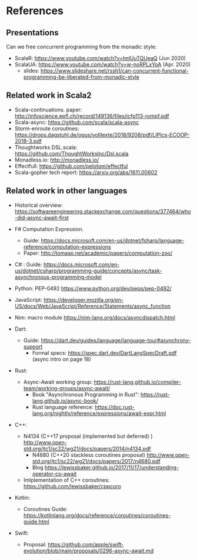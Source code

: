 # References

## Presentations

Can we free concurrent programming from the monadic style:

* ScalaR:  <https://www.youtube.com/watch?v=ImlUuTQUeaQ>  (Jun 2020)
* ScalaUA: <https://www.youtube.com/watch?v=w-noRPLxYoA>  (Apr. 2020)
    * slides: <https://www.slideshare.net/rssh1/can-concurrent-functional-programming-be-liberated-from-monadic-style>

## Related work in Scala2

- Scala-continuations.  paper:  <http://infoscience.epfl.ch/record/149136/files/icfp113-rompf.pdf>
- Scala-async:   <https://github.com/scala/scala-async>
- Storm-enroute coroutines:  <https://drops.dagstuhl.de/opus/volltexte/2018/9208/pdf/LIPIcs-ECOOP-2018-3.pdf>
- Thoughtworks DSL.scala:  <https://github.com/ThoughtWorksInc/Dsl.scala>
- Monadless.io: <http://monadless.io/>
- Effectfull: <https://github.com/pelotom/effectful>
- Scala-gopher tech report: <https://arxiv.org/abs/1611.00602>
   
## Related work in other languages

- Historical overview: <https://softwareengineering.stackexchange.com/questions/377464/who-did-async-await-first>

- F# Computation Expression. 
	- Guide: <https://docs.microsoft.com/en-us/dotnet/fsharp/language-reference/computation-expressions>
	- Paper: <http://tomasp.net/academic/papers/computation-zoo/>
- C# : Guide:  <https://docs.microsoft.com/en-us/dotnet/csharp/programming-guide/concepts/async/task-asynchronous-programming-model>
- Python: PEP-0492  <https://www.python.org/dev/peps/pep-0492/>
- JavaScript:  <https://developer.mozilla.org/en-US/docs/Web/JavaScript/Reference/Statements/async_function>
- Nim: macro module <https://nim-lang.org/docs/asyncdispatch.html>
- Dart:
	- Guide: <https://dart.dev/guides/language/language-tour#asynchrony-support>
        - Formal specs: <https://spec.dart.dev/DartLangSpecDraft.pdf>  (async intro on page 18)
- Rust:
	- Async-Await working group: <https://rust-lang.github.io/compiler-team/working-groups/async-await/>
        - Book "Asynchronous Programming in Rust": <https://rust-lang.github.io/async-book/>
        - Rust language reference: <https://doc.rust-lang.org/nightly/reference/expressions/await-expr.html>
- C++:
	- N4134 (C++17 proposal (implemented but deferred) )  <http://www.open-std.org/jtc1/sc22/wg21/docs/papers/2014/n4134.pdf>
        - N4680 (C++20 stackless coroutines proposal)  <http://www.open-std.org/jtc1/sc22/wg21/docs/papers/2017/n4680.pdf>
        - Blog  <https://lewissbaker.github.io/2017/11/17/understanding-operator-co-await>
	- Imlplementation of C++ coroutines:  <https://github.com/lewissbaker/cppcoro>
- Kotlin:
	- Coroutines Guide: <https://kotlinlang.org/docs/reference/coroutines/coroutines-guide.html>
- Swift:
	- Proposal: <https://github.com/apple/swift-evolution/blob/main/proposals/0296-async-await.md>


